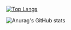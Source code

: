 [![Top Langs](https://github-readme-stats.vercel.app/api/top-langs/?username=JuanoneD&layout=donut&theme=synthwave)](https://github.com/JuanoneD/github-readme-stats)

![Anurag's GitHub stats](https://github-readme-stats.vercel.app/api?username=JuanoneD&show_icons=true&theme=synthwave)
